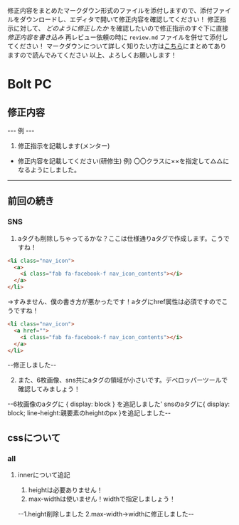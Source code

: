 修正内容をまとめたマークダウン形式のファイルを添付しますので、添付ファイルをダウンロードし、エディタで開いて修正内容を確認してください！
修正指示に対して、 *どのように修正したか* を確認したいので修正指示のすぐ下に直接 *修正内容を書き込み* 
再レビュー依頼の時に `review.md` ファイルを併せて添付してください！
マークダウンについて詳しく知りたい方は[こちら](https://giztech.gizumo-inc.work/lesson/40)にまとめてありますので読んでみてください
以上、よろしくお願いします！

# Bolt PC
## 修正内容
--- 例 ---
1. 修正指示を記載します(メンター)
  - 修正内容を記載してください(研修生)
    例) 〇〇クラスに××を指定して△△になるようにしました。
----------

## 前回の続き

### SNS

1.  aタグも削除しちゃってるかな？ここは仕様通りaタグで作成します。こうですね！
```html
<li class="nav_icon">
  <a>
    <i class="fab fa-facebook-f nav_icon_contents"></i>
  </a>
</li>
```
 →すみません、僕の書き方が悪かったです！aタグにhref属性は必須ですのでこうですね！
```html
<li class="nav_icon">
  <a href="">
    <i class="fab fa-facebook-f nav_icon_contents"></i>
  </a>
</li>
```

  --修正しました--

2. また、6枚画像、sns共にaタグの領域が小さいです。デベロッパーツールで確認してみましょう！

  --6枚画像のaタグに { display: block } を追記しました'
    snsのaタグに{ display: block; line-height:親要素のheightのpx }を追記しました--

## cssについて

### all 

1. innerについて追記
   1. heightは必要ありません！
   2. max-widthは使いません！widthで指定しましょう！

    --1.height削除しました
       2.max-width→widthに修正しました--